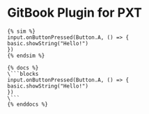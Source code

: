 GitBook Plugin for PXT
==============


```
{% sim %}
input.onButtonPressed(Button.A, () => {
basic.showString("Hello!")
})
{% endsim %}
```

```
{% docs %}
\```blocks
input.onButtonPressed(Button.A, () => {
basic.showString("Hello!")
})
\```
{% enddocs %}
```

